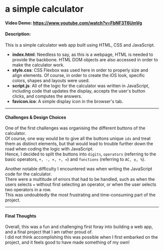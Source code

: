 # a simple calculator
#### Video Demo:  https://www.youtube.com/watch?v=FbNF3T6UmVg
#### Description:
This is a simple calculator web app built using HTML, CSS and JavaScript.
- **index.html**: Needless to say, as this is a webpage, HTML is needed to provide the backbone. HTML DOM objects are also accessed in order to make the calculator work.
- **style.css**: CSS Flexbox was used here in order to properly size and align elements. Of course, in order to create the iOS look, specific colors, shapes and layouts were used.
- **script.js**: All of the logic for the calculator was written in JavaScript, including code that updates the display, accepts the user's button clicks, and computes the answers.
- **favicon.ico**: A simple display icon in the browser's tab.

***

#### Challenges & Design Choices
One of the first challenges was organising the different buttons of the calculator. \
Of course, one way would be to give all the buttons unique `ids` and treat them as distinct elements, but that would lead to trouble further down the road when coding the logic with JavaScript. \
Hence, I decided to split the buttons into `digits`, `operators` (referring to the basic operators, `+, -, ×, ÷, =`) and `functions` (referring to `AC, ±, %`).

Another notable difficulty I encountered was when writing the JavaScript code for the calculator. \
There were a multitude of errors that had to be handled, such as when the users selects `=` without first selecting an operator, or when the user selects two operators in a row. \
This was undoubtedly the most frustrating and time-consuming part of the project.

***

#### Final Thoughts
Overall, this was a fun and challenging first foray into building a web app, and a final project that I am rather proud of. \
I did not think accomplishing this was possible when I first embarked on the project, and it feels good to have made something of my own!
